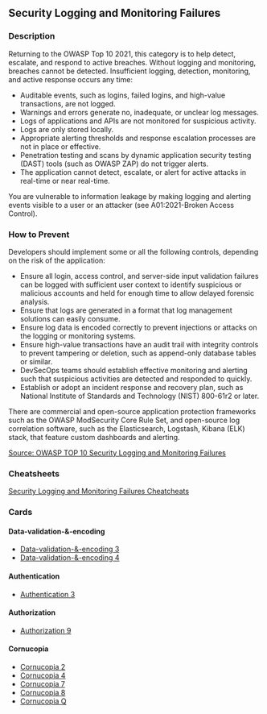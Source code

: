 ## Security Logging and Monitoring Failures
### Description
Returning to the OWASP Top 10 2021, this category is to help detect, escalate, and respond to active breaches. Without logging and monitoring, breaches cannot be detected. Insufficient logging, detection, monitoring, and active response occurs any time:

- Auditable events, such as logins, failed logins, and high-value transactions, are not logged.
- Warnings and errors generate no, inadequate, or unclear log messages.
- Logs of applications and APIs are not monitored for suspicious activity.
- Logs are only stored locally.
- Appropriate alerting thresholds and response escalation processes are not in place or effective.
- Penetration testing and scans by dynamic application security testing (DAST) tools (such as OWASP ZAP) do not trigger alerts.
- The application cannot detect, escalate, or alert for active attacks in real-time or near real-time.

You are vulnerable to information leakage by making logging and alerting events visible to a user or an attacker (see A01:2021-Broken Access Control).

### How to Prevent
Developers should implement some or all the following controls, depending on the risk of the application:

- Ensure all login, access control, and server-side input validation failures can be logged with sufficient user context to identify suspicious or malicious accounts and held for enough time to allow delayed forensic analysis.
- Ensure that logs are generated in a format that log management solutions can easily consume.
- Ensure log data is encoded correctly to prevent injections or attacks on the logging or monitoring systems.
- Ensure high-value transactions have an audit trail with integrity controls to prevent tampering or deletion, such as append-only database tables or similar.
- DevSecOps teams should establish effective monitoring and alerting such that suspicious activities are detected and responded to quickly.
- Establish or adopt an incident response and recovery plan, such as National Institute of Standards and Technology (NIST) 800-61r2 or later.

There are commercial and open-source application protection frameworks such as the OWASP ModSecurity Core Rule Set, and open-source log correlation software, such as the Elasticsearch, Logstash, Kibana (ELK) stack, that feature custom dashboards and alerting.

[Source: OWASP TOP 10 Security Logging and Monitoring Failures](https://owasp.org/Top10/A09_2021-Security_Logging_and_Monitoring_Failures/)

### Cheatsheets
[Security Logging and Monitoring Failures Cheatcheats](https://cheatsheetseries.owasp.org/IndexTopTen.html#a092021-security-logging-and-monitoring-failures)

### Cards
#### Data-validation-&-encoding
- [Data-validation-&-encoding 3](/cards/VE3)
- [Data-validation-&-encoding 4](/cards/VE4)

#### Authentication
- [Authentication 3](/cards/AT3)

#### Authorization
- [Authorization 9](/cards/AZ9)



#### Cornucopia
- [Cornucopia 2](/cards/C2)
- [Cornucopia 4](/cards/C4)
- [Cornucopia 7](/cards/C7)
- [Cornucopia 8](/cards/C8)
- [Cornucopia Q](/cards/CQ)
